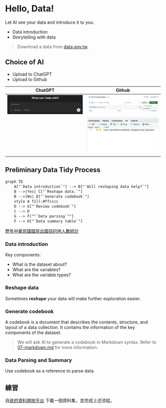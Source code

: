 # Hello, Data! 

Let AI see your data and introduce it to you.

  - Data introduction  
  - Storytelling with data  

> Download a data from [data.gov.tw](https://data.gov.tw/).

## Choice of AI

  - Upload to ChatGPT  
  - Upload to Github

| ChatGPT | Github |
|---------|--------|
| <img src="../img/2025-03-03-04-55-22.png" alt="Image 1" /> | <img src="../img/2025-03-03-05-02-34.png" alt="Image 2" /> |
| | ![](../img/2025-03-04-11-05-41.png)|

## Preliminary Data Tidy Process


```mermaid
graph TD
    A["`Data introduction`"] --> B{"`Will reshaping data help?`"}
    B -->|Yes| C["`Reshape data.`"]
    B -->|No| D["`Generate codebook`"]
    style A fill:#ffcccc
    D --> G["`Review codebook`"]
    C --> D
    G --> F[""`Data parsing`""]
    F --> H["`Data summary table`"]
```


[歷年中華民國國民出國目的地人數統計](https://data.gov.tw/dataset/7325)

### Data introduction

Key components:
  - What is the dataset about?  
  - What are the variables?
  - What are the variable types?  

### Reshape data

Sometimes **reshape** your data will make further exploration easier.

### Generate codebook

A codebook is a document that describes the contents, structure, and layout of a data collection. It contains the information of the key components of the dataset.

> We will ask AI to generate a codebook in Markdown syntax. Refer to [07-markdown.md](../Lecture-notes/07-markdown.md) for more information.

### Data Parsing and Summary

Use codebook as a reference to parse data.

## 練習

自[政府資料開放平台](https://data.gov.tw) 下載一個資料集，並完成上述流程。